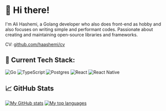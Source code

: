# 👋 Hi there!

I'm Ali Hashemi, a Golang developer who also does front-end as hobby and also
focuses on writing simple and performant codes. Passionate about creating and
maintaining open-source libraries and frameworks.

CV: [github.com/haashemi/cv](https://github.com/haashemi/cv)

## 🔧 Current Tech Stack:

![Go](https://img.shields.io/badge/go-%2300ADD8.svg?style=for-the-badge&logo=go&logoColor=white)
![TypeScript](https://img.shields.io/badge/typescript-%23007ACC.svg?style=for-the-badge&logo=typescript&logoColor=white)
![Postgres](https://img.shields.io/badge/postgres-%23316192.svg?style=for-the-badge&logo=postgresql&logoColor=white)
![React](https://img.shields.io/badge/react-%2320232a.svg?style=for-the-badge&logo=react&logoColor=%2361DAFB)
![React Native](https://img.shields.io/badge/react_native-%2320232a.svg?style=for-the-badge&logo=react&logoColor=%2361DAFB)

## 📈 GitHub Stats

[![My GitHub stats](https://github-readme-stats.haashemi.dev/api?username=haashemi&hide=contribs&show_icons=true&theme=tokyonight)](https://github.com/haashemi)
[![My top languages](https://github-readme-stats.haashemi.dev/api/top-langs/?username=haashemi&layout=compact&theme=tokyonight)](https://github.com/haashemi)
